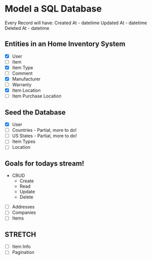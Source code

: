 # Model a SQL Database

Every Record will have:
Created At - datetime
Updated At - datetime
Deleted At - datetime

## Entities in an Home Inventory System

* [x] User
* [ ] Item
* [x] Item Type
* [ ] Comment
* [x] Manufacturer
* [ ] Warranty
* [x] Item Location
* [ ] Item Purchase Location

## Seed the Database

* [x] User
* [ ] Countries - Partial, more to do!
* [ ] US States - Partial, more to do!
* [ ] Item Types
* [ ] Location

## Goals for todays stream!

* CRUD
  * Create
  * Read
  * Update
  * Delete

* [ ] Addresses
* [ ] Companies
* [ ] Items

## STRETCH
* [ ] Item Info
* [ ] Pagination